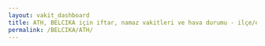 ```yaml
---
layout: vakit_dashboard
title: ATH, BELCIKA için iftar, namaz vakitleri ve hava durumu - ilçe/eyalet seç
permalink: /BELCIKA/ATH/
---
```


<script type="text/javascript">
  var GLOBAL_COUNTRY = 'BELCIKA';
  var GLOBAL_CITY = 'ATH';
  var GLOBAL_STATE = '';
  var lat = 72;
  var lon = 21;
</script>
